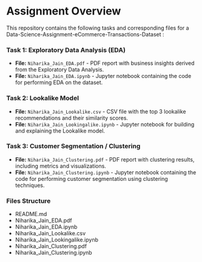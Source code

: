 # Assignment Overview

This repository contains the following tasks and corresponding files for a Data-Science-Assignment-eCommerce-Transactions-Dataset
 :

### Task 1: Exploratory Data Analysis (EDA)
- **File:** `Niharika_Jain_EDA.pdf` - PDF report with business insights derived from the Exploratory Data Analysis.
- **File:** `Niharika_Jain_EDA.ipynb` - Jupyter notebook containing the code for performing EDA on the dataset.

### Task 2: Lookalike Model
- **File:** `Niharika_Jain_Lookalike.csv` - CSV file with the top 3 lookalike recommendations and their similarity scores.
- **File:** `Niharika_Jain_Lookingalike.ipynb` - Jupyter notebook for building and explaining the Lookalike model.

### Task 3: Customer Segmentation / Clustering
- **File:** `Niharika_Jain_Clustering.pdf` - PDF report with clustering results, including metrics and visualizations.
- **File:** `Niharika_Jain_Clustering.ipynb` - Jupyter notebook containing the code for performing customer segmentation using clustering techniques.

### Files Structure

- README.md            
- Niharika_Jain_EDA.pdf
- Niharika_Jain_EDA.ipynb 
- Niharika_Jain_Lookalike.csv 
- Niharika_Jain_Lookingalike.ipynb 
- Niharika_Jain_Clustering.pdf 
- Niharika_Jain_Clustering.ipynb 
  

